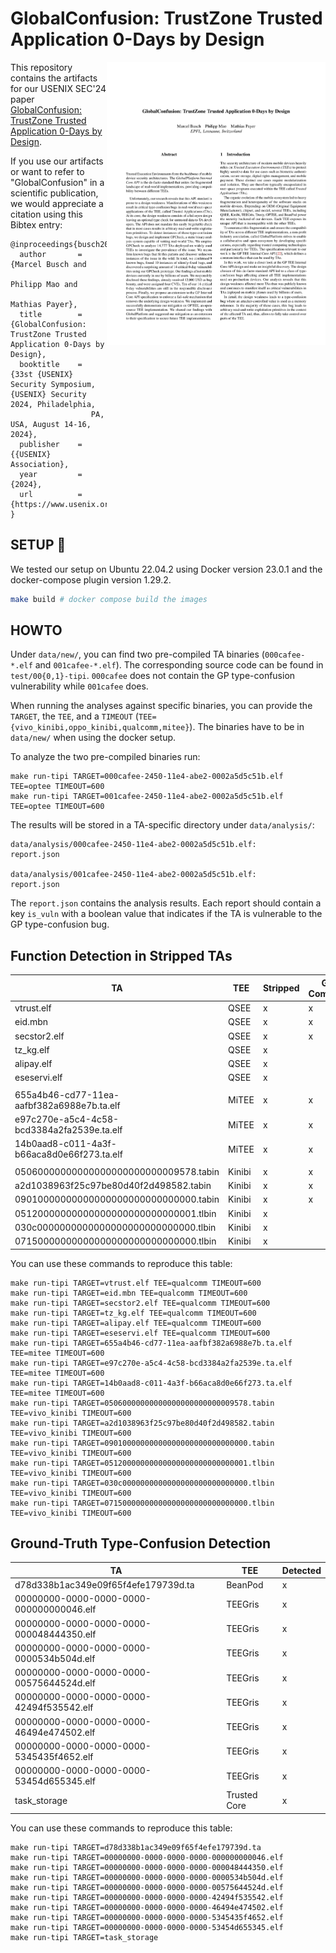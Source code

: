 
# GlobalConfusion: TrustZone Trusted Application 0-Days by Design

<a href="https://hexhive.epfl.ch/publications/files/24SEC4.pdf"> <img align="right" width="350" src="imgs/paper.png"> </a>

This repository contains the artifacts for our USENIX SEC'24 paper <a href="https://hexhive.epfl.ch/publications/files/24SEC4.pdf">GlobalConfusion: TrustZone Trusted Application 0-Days by Design</a>.

If you use our artifacts or want to refer to "GlobalConfusion" in a scientific publication, we would appreciate a citation using this Bibtex entry: 

```
@inproceedings{busch2024globalconfusion,
  author       = {Marcel Busch and
                  Philipp Mao and
                  Mathias Payer},
  title        = {GlobalConfusion: TrustZone Trusted Application 0-Days by Design},
  booktitle    = {33st {USENIX} Security Symposium, {USENIX} Security 2024, Philadelphia,
                  PA, USA, August 14-16, 2024},
  publisher    = {{USENIX} Association},
  year         = {2024},
  url          = {https://www.usenix.org/conference/usenixsecurity24/presentation/busch1}
}
```

## SETUP :wrench:

We tested our setup on Ubuntu 22.04.2 using Docker version 23.0.1 and the
docker-compose plugin version 1.29.2.

```bash
make build # docker compose build the images
```

## HOWTO

Under `data/new/`, you can find two pre-compiled TA binaries (`000cafee-*.elf` and `001cafee-*.elf`).
The corresponding source code can be found in `test/00{0,1}-tipi`.
`000cafee` does not contain the GP type-confusion vulnerability while `001cafee` does.

When running the analyses against specific binaries, you can provide the
`TARGET`, the `TEE`, and a `TIMEOUT`
(`TEE={vivo_kinibi,oppo_kinibi,qualcomm,mitee}`).  The binaries have to be in
`data/new/` when using the docker setup.


To analyze the two pre-compiled binaries run:
```
make run-tipi TARGET=000cafee-2450-11e4-abe2-0002a5d5c51b.elf TEE=optee TIMEOUT=600
make run-tipi TARGET=001cafee-2450-11e4-abe2-0002a5d5c51b.elf TEE=optee TIMEOUT=600
```

The results will be stored in a TA-specific directory under `data/analysis/`:
```
data/analysis/000cafee-2450-11e4-abe2-0002a5d5c51b.elf:
report.json

data/analysis/001cafee-2450-11e4-abe2-0002a5d5c51b.elf:
report.json
```

The `report.json` contains the analysis results.  Each report should contain a
key `is_vuln` with a boolean value that indicates if the TA is vulnerable to
the GP type-confusion bug.

## Function Detection in Stripped TAs

| TA | TEE | Stripped | GP-Compliant | Detected | Dataset Path |
|---|---|---|---|---|---|
| vtrust.elf | QSEE | x | x | x | /fw/vivo/v29e/240101/tas/vtrust.elf |
| eid.mbn | QSEE | x | x | x | /fw/oppo/find_x3_pro/220122/tas/eid.mbn |
| secstor2.elf | QSEE | x | x | x | /fw/samsung/SM-A9200/CHC/A9200ZCU3CTF3/A9200ZCU3CTF3/secstor2.elf |
| tz_kg.elf | QSEE | x |  |  | /fw/samsung/SM-S921U/DSA/S921USQU1AWM9/S921USQU1AWM9/tz_kg.elf |
| alipay.elf | QSEE | x |  |  | /fw/vivo/v29e/240101/tas/alipay.elf |
| eseservi.elf | QSEE | x |  |  | /fw/oppo/a92/230209/tas/eseservi.elf |
|||||||
| 655a4b46-cd77-11ea-aafbf382a6988e7b.ta.elf | MiTEE | x | x | x | /fw/xiaomi/gold/global/V14.0.1.0.TNQMIXM/V14.0.1.0.TNQMIXM/tas/655a4b46-cd77-11ea-aafbf382a6988e7b.ta.elf |
| e97c270e-a5c4-4c58-bcd3384a2fa2539e.ta.elf | MiTEE | x | x | x | /fw/xiaomi/gold/global/V14.0.1.0.TNQMIXM/V14.0.1.0.TNQMIXM/tas/e97c270e-a5c4-4c58-bcd3384a2fa2539e.ta.elf |
| 14b0aad8-c011-4a3f-b66aca8d0e66f273.ta.elf | MiTEE | x | x | x | /fw/xiaomi/gold/global/V14.0.1.0.TNQMIXM/V14.0.1.0.TNQMIXM/tas/14b0aad8-c011-4a3f-b66aca8d0e66f273.ta.elf |
|||||||
| 05060000000000000000000000009578.tabin | Kinibi | x | x | x | /fw/vivo/y73/240101/tas/05060000000000000000000000009578.tabin |
| a2d1038963f25c97be80d40f2d498582.tabin | Kinibi | x | x | x | /fw/vivo/y33s/220308/tas/a2d1038963f25c97be80d40f2d498582.tabin |
| 09010000000000000000000000000000.tabin | Kinibi | x | x | x | /fw/oppo/a16s/210723/tas/09010000000000000000000000000000.tabin |
| 05120000000000000000000000000001.tlbin | Kinibi | x |  |  | /fw/tecno/pova5pro/240101/tas/05120000000000000000000000000001.tlbin |
| 030c0000000000000000000000000000.tlbin | Kinibi | x |  |  | /fw/vivo/y73/220517/tas/030c0000000000000000000000000000.tlbin |
| 07150000000000000000000000000000.tlbin | Kinibi | x |  |  | /fw/vivo/y20g/210427/tas/07150000000000000000000000000000.tlbin |

You can use these commands to reproduce this table:

```
make run-tipi TARGET=vtrust.elf TEE=qualcomm TIMEOUT=600
make run-tipi TARGET=eid.mbn TEE=qualcomm TIMEOUT=600
make run-tipi TARGET=secstor2.elf TEE=qualcomm TIMEOUT=600
make run-tipi TARGET=tz_kg.elf TEE=qualcomm TIMEOUT=600
make run-tipi TARGET=alipay.elf TEE=qualcomm TIMEOUT=600
make run-tipi TARGET=eseservi.elf TEE=qualcomm TIMEOUT=600
make run-tipi TARGET=655a4b46-cd77-11ea-aafbf382a6988e7b.ta.elf TEE=mitee TIMEOUT=600
make run-tipi TARGET=e97c270e-a5c4-4c58-bcd3384a2fa2539e.ta.elf TEE=mitee TIMEOUT=600
make run-tipi TARGET=14b0aad8-c011-4a3f-b66aca8d0e66f273.ta.elf TEE=mitee TIMEOUT=600
make run-tipi TARGET=05060000000000000000000000009578.tabin TEE=vivo_kinibi TIMEOUT=600
make run-tipi TARGET=a2d1038963f25c97be80d40f2d498582.tabin TEE=vivo_kinibi TIMEOUT=600
make run-tipi TARGET=09010000000000000000000000000000.tabin TEE=vivo_kinibi TIMEOUT=600
make run-tipi TARGET=05120000000000000000000000000001.tlbin TEE=vivo_kinibi TIMEOUT=600
make run-tipi TARGET=030c0000000000000000000000000000.tlbin TEE=vivo_kinibi TIMEOUT=600
make run-tipi TARGET=07150000000000000000000000000000.tlbin TEE=vivo_kinibi TIMEOUT=600
```


## Ground-Truth Type-Confusion Detection

| TA | TEE | Detected |
|---|---|---|
| d78d338b1ac349e09f65f4efe179739d.ta | BeanPod | x |
| 00000000-0000-0000-0000-000000000046.elf | TEEGris | x |
| 00000000-0000-0000-0000-000048444350.elf | TEEGris | x |
| 00000000-0000-0000-0000-0000534b504d.elf | TEEGris | x |
| 00000000-0000-0000-0000-00575644524d.elf | TEEGris | x |
| 00000000-0000-0000-0000-42494f535542.elf | TEEGris | x |
| 00000000-0000-0000-0000-46494e474502.elf | TEEGris | x |
| 00000000-0000-0000-0000-5345435f4652.elf | TEEGris | x |
| 00000000-0000-0000-0000-53454d655345.elf | TEEGris | x |
| task_storage | Trusted Core | x |


You can use these commands to reproduce this table:

```
make run-tipi TARGET=d78d338b1ac349e09f65f4efe179739d.ta
make run-tipi TARGET=00000000-0000-0000-0000-000000000046.elf
make run-tipi TARGET=00000000-0000-0000-0000-000048444350.elf
make run-tipi TARGET=00000000-0000-0000-0000-0000534b504d.elf
make run-tipi TARGET=00000000-0000-0000-0000-00575644524d.elf
make run-tipi TARGET=00000000-0000-0000-0000-42494f535542.elf
make run-tipi TARGET=00000000-0000-0000-0000-46494e474502.elf
make run-tipi TARGET=00000000-0000-0000-0000-5345435f4652.elf
make run-tipi TARGET=00000000-0000-0000-0000-53454d655345.elf
make run-tipi TARGET=task_storage
```
